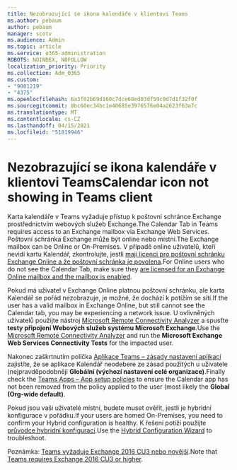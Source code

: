 ```yaml
---
title: Nezobrazující se ikona kalendáře v klientovi Teams
ms.author: pebaum
author: pebaum
manager: scotv
ms.audience: Admin
ms.topic: article
ms.service: o365-administration
ROBOTS: NOINDEX, NOFOLLOW
localization_priority: Priority
ms.collection: Adm_O365
ms.custom:
- "9001219"
- "4375"
ms.openlocfilehash: 6a3f02b69d160c7dce68ed03df59c0d7d1f32f0f
ms.sourcegitcommit: 8bc60ec34bc1e40685e3976576e04a2623f63a7c
ms.translationtype: MT
ms.contentlocale: cs-CZ
ms.lasthandoff: 04/15/2021
ms.locfileid: "51819946"
---
```

# <a name="calendar-icon-not-showing-in-teams-client"></a><span data-ttu-id="38737-102">Nezobrazující se ikona kalendáře v klientovi Teams</span><span class="sxs-lookup"><span data-stu-id="38737-102">Calendar icon not showing in Teams client</span></span>

<span data-ttu-id="38737-103">Karta kalendáře v Teams vyžaduje přístup k poštovní schránce Exchange prostřednictvím webových služeb Exchange.</span><span class="sxs-lookup"><span data-stu-id="38737-103">The Calendar Tab in Teams requires access to an Exchange mailbox via Exchange Web Services.</span></span> <span data-ttu-id="38737-104">Poštovní schránka Exchange může být online nebo místní.</span><span class="sxs-lookup"><span data-stu-id="38737-104">The Exchange mailbox can be Online or On-Premises.</span></span> <span data-ttu-id="38737-105">V případě online uživatelů, kteří nevidí kartu Kalendář, zkontrolujte, jestli [mají licenci pro poštovní schránku Exchange Online a že poštovní schránka je povolena](https://docs.microsoft.com/exchange/recipients-in-exchange-online/create-user-mailboxes).</span><span class="sxs-lookup"><span data-stu-id="38737-105">For Online users who do not see the Calendar Tab, make sure they [are licensed for an Exchange Online mailbox and the mailbox is enabled](https://docs.microsoft.com/exchange/recipients-in-exchange-online/create-user-mailboxes).</span></span>

<span data-ttu-id="38737-106">Pokud má uživatel v Exchange Online platnou poštovní schránku, ale karta Kalendář se pořád nezobrazuje, je možné, že dochází k potížím se sítí.</span><span class="sxs-lookup"><span data-stu-id="38737-106">If the user has a valid mailbox in Exchange Online, but still cannot see the Calendar tab, you may be experiencing a network issue.</span></span> <span data-ttu-id="38737-107">U ovlivněných uživatelů použijte nástroj [Microsoft Remote Connectivity Analyzer](https://testconnectivity.microsoft.com/) a spusťte **testy připojení Webových služeb systému Microsoft Exchange**.</span><span class="sxs-lookup"><span data-stu-id="38737-107">Use the [Microsoft Remote Connectivity Analyzer](https://testconnectivity.microsoft.com/) and run the **Microsoft Exchange Web Services Connectivity Tests** for the impacted user.</span></span>

<span data-ttu-id="38737-108">Nakonec zaškrtnutím políčka [Aplikace Teams – zásady nastavení aplikací](https://admin.teams.microsoft.com/policies/app-setup) zajistíte, že se aplikace Kalendář neodebere ze zásad použitých u uživatele (nejpravděpodobněji **Globální (výchozí nastavení celé organizace)**.</span><span class="sxs-lookup"><span data-stu-id="38737-108">Finally check the [Teams Apps – App setup policies](https://admin.teams.microsoft.com/policies/app-setup) to ensure the Calendar app has not been removed from the policy applied to the user (most likely the **Global (Org-wide default)**.</span></span>

<span data-ttu-id="38737-109">Pokud jsou vaši uživatelé místní, budete muset ověřit, jestli je hybridní konfigurace v pořádku.</span><span class="sxs-lookup"><span data-stu-id="38737-109">If your users are homed On-Premises, you need to confirm your Hybrid configuration is healthy.</span></span> <span data-ttu-id="38737-110">K řešení potíží použijte [průvodce hybridní konfigurací](https://docs.microsoft.com/exchange/hybrid-deployment/hybrid-agent).</span><span class="sxs-lookup"><span data-stu-id="38737-110">Use the [Hybrid Configuration Wizard](https://docs.microsoft.com/exchange/hybrid-deployment/hybrid-agent) to troubleshoot.</span></span>

<span data-ttu-id="38737-111">Poznámka: [Teams vyžaduje Exchange 2016 CU3 nebo novější](https://docs.microsoft.com/microsoftteams/exchange-teams-interact).</span><span class="sxs-lookup"><span data-stu-id="38737-111">Note that [Teams requires Exchange 2016 CU3 or higher](https://docs.microsoft.com/microsoftteams/exchange-teams-interact).</span></span>
